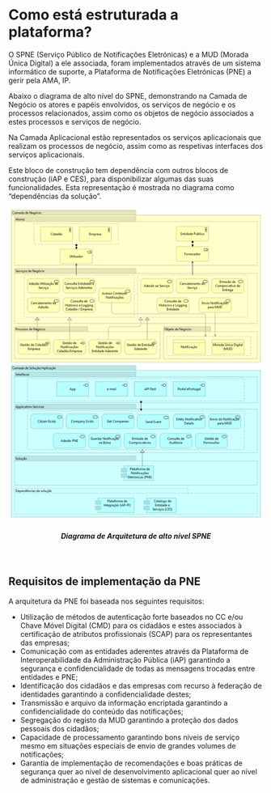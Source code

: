 # Como está estruturada a plataforma?

O SPNE (Serviço Público de Notificações Eletrónicas) e a MUD (Morada Única Digital) a ele associada, foram implementados através de um sistema informático de suporte, a Plataforma de Notificações Eletrónicas (PNE) a gerir pela AMA, IP.

Abaixo o diagrama de alto nível do SPNE, demonstrando na Camada de Negócio os atores e papéis envolvidos, os serviços de negócio e os processos relacionados, assim como os objetos de negócio associados a estes processos e serviços de negócio.

Na Camada Aplicacional estão representados os serviços aplicacionais que realizam os processos de negócio, assim como as respetivas interfaces dos serviços aplicacionais.

Este bloco de construção tem dependência com outros blocos de construção (iAP e CES), para disponibilizar algumas das suas funcionalidades. Esta representação é mostrada no diagrama como “dependências da solução”.

<div align="center">
  <img src="../../assets/images/spne.png" alt="Diagrama de Arquitetura de alto nível SPNE">
  <h5>Diagrama de Arquitetura de alto nível SPNE</h5>
</div>
<br>

## Requisitos de implementação da PNE

A arquitetura da PNE foi baseada nos seguintes requisitos:

* Utilização de métodos de autenticação forte baseados no CC e/ou Chave Móvel Digital (CMD) para os cidadãos e estes associados à certificação de atributos profissionais (SCAP) para os representantes das empresas;
* Comunicação com as entidades aderentes através da Plataforma de Interoperabilidade da Administração Pública (iAP) garantindo a segurança e confidencialidade de todas as mensagens trocadas entre entidades e PNE;
* Identificação dos cidadãos e das empresas com recurso à federação de identidades garantindo a confidencialidade destes;
* Transmissão e arquivo da informação encriptada garantindo a confidencialidade do conteúdo das notificações;
* Segregação do registo da MUD garantindo a proteção dos dados pessoais dos cidadãos;
* Capacidade de processamento garantindo bons níveis de serviço mesmo em situações especiais de envio de grandes volumes de notificações;
* Garantia de implementação de recomendações e boas práticas de segurança quer ao nível de desenvolvimento aplicacional quer ao nível de administração e gestão de sistemas e comunicações.
